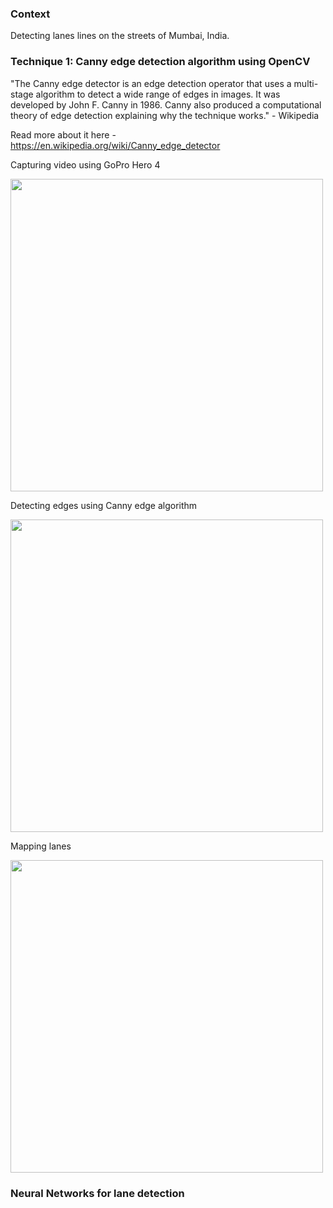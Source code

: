 ### Context

Detecting lanes lines on the streets of Mumbai, India.

### Technique 1: Canny edge detection algorithm using OpenCV

"The Canny edge detector is an edge detection operator that uses a multi-stage algorithm to detect a wide range of edges in images. It was developed by John F. Canny in 1986. Canny also produced a computational theory of edge detection explaining why the technique works." - Wikipedia 

Read more about it here - https://en.wikipedia.org/wiki/Canny_edge_detector

Capturing video using GoPro Hero 4

<img src="https://github.com/deveshdatwani/self-driving-cars-India/blob/master/data/screenshot1.png" width="500">

Detecting edges using Canny edge algorithm

<img src="https://github.com/deveshdatwani/self-driving-cars-India/blob/master/data/screenshotdetect.png" width="500">

Mapping lanes 

<img src="https://github.com/deveshdatwani/self-driving-cars-India/blob/master/data/lane-detect.png" width="500">


### Neural Networks for lane detection
